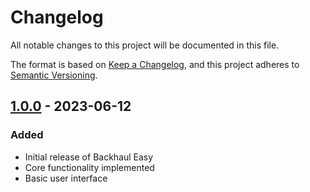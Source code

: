 # Changelog

All notable changes to this project will be documented in this file.

The format is based on [Keep a Changelog](https://keepachangelog.com/en/1.0.0/),
and this project adheres to [Semantic Versioning](https://semver.org/spec/v2.0.0.html).

## [1.0.0] - 2023-06-12

### Added
- Initial release of Backhaul Easy
- Core functionality implemented
- Basic user interface

[1.0.0]: https://github.com/masihjahangiri/backhaul-easy/releases/tag/v1.0.0 